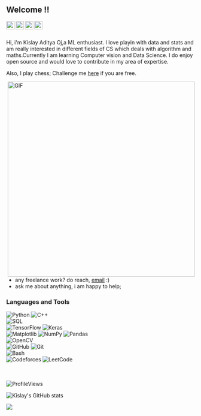 ## Welcome !!
 
<a href="https://www.instagram.com/safffrron/">
  <img align="left" alt="Kislay's Instagram" width="22px" src="https://raw.githubusercontent.com/hussainweb/hussainweb/main/icons/instagram.png" />
</a>
<a href="https://discord.gg/qce3pFG6">
  <img align="left" alt="Kislay's Discord" width="22px" src="https://raw.githubusercontent.com/peterthehan/peterthehan/master/assets/discord.svg" />
</a>
<a href="https://twitter.com/safffrron">
  <img align="left" alt="Kislay Twitter" width="22px" src="https://raw.githubusercontent.com/peterthehan/peterthehan/master/assets/twitter.svg" />
</a>
<a href="https://www.linkedin.com/in/kislayadityaoj/">
  <img align="left" alt="Kislay LinkedIn" width="22px" src="https://raw.githubusercontent.com/peterthehan/peterthehan/master/assets/linkedin.svg" />
</a>



<br />
<br />

Hi, i'm Kislay Aditya Oj,a ML enthusiast. I love playin with data and stats and am really interested in different fields of CS which deals with algorithm and maths.Currently I am learning Computer vision and Data Science. I do enjoy open source and would love to contribute in my area of expertise.

Also, I play chess; Challenge me [here](https://www.chess.com/member/safffrron) if you are free. 


  <img align="right" alt="GIF" src="https://user-images.githubusercontent.com/74038190/229223263-cf2e4b07-2615-4f87-9c38-e37600f8381a.gif" width="500" height="520" />
  
-  any freelance work? do reach, [email](mailto:oasiskislay@gmail.com) :)
-  ask me about anything, i am happy to help;


### Languages and Tools

![Python](https://img.shields.io/badge/Python-14354C?style=for-the-badge&logo=python&logoColor=white)
![C++](https://img.shields.io/badge/C%2B%2B-00599C?style=for-the-badge&logo=c%2B%2B&logoColor=white) <br/>
![SQL](https://img.shields.io/badge/MySQL-00000F?style=for-the-badge&logo=mysql&logoColor=white) <br/>
![TensorFlow](https://img.shields.io/badge/TensorFlow-FF6F00?style=for-the-badge&logo=tensorflow&logoColor=white) 
![Keras](https://img.shields.io/badge/Keras-%23D00000.svg?style=for-the-badge&logo=Keras&logoColor=white) <br/>
![Matplotlib](https://img.shields.io/badge/Matplotlib-%23ffffff.svg?style=for-the-badge&logo=Matplotlib&logoColor=black) 
![NumPy](https://img.shields.io/badge/numpy-%23013243.svg?style=for-the-badge&logo=numpy&logoColor=white)
![Pandas](https://img.shields.io/badge/pandas-%23150458.svg?style=for-the-badge&logo=pandas&logoColor=white)<br/>
![OpenCV](https://img.shields.io/badge/OpenCV-5C3EE8.svg?style=for-the-badge&logo=OpenCV&logoColor=white)<br/>
![GitHub](https://img.shields.io/badge/github-%23121011.svg?style=for-the-badge&logo=github&logoColor=white)
![Git](https://img.shields.io/badge/GIT-E44C30?style=for-the-badge&logo=git&logoColor=white) <br/>
![Bash](https://img.shields.io/badge/GNU%20Bash-4EAA25?style=for-the-badge&logo=GNU%20Bash&logoColor=white)<br/>
![Codeforces](https://img.shields.io/badge/Codeforces-445f9d?style=for-the-badge&logo=Codeforces&logoColor=white) 
![LeetCode](https://img.shields.io/badge/LeetCode-000000?style=for-the-badge&logo=LeetCode&logoColor=#d16c06) <br/>
<br/>
<br/>

![ProfileViews](https://komarev.com/ghpvc/?username=safffrron&&style=flat-square)  


![Kislay's GitHub stats](https://github-readme-stats.vercel.app/api?username=safffrron&show_icons=true&theme=radical)

<img src="https://github-readme-stats.vercel.app/api/top-langs/?username=safffrron&langs_count=7&layout=compact&theme=radical" />



